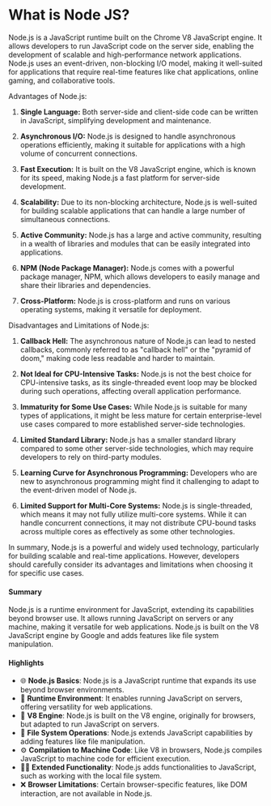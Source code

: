 # What is Node JS?

Node.js is a JavaScript runtime built on the Chrome V8 JavaScript engine. It allows developers to run JavaScript code on the server side, enabling the development of scalable and high-performance network applications. Node.js uses an event-driven, non-blocking I/O model, making it well-suited for applications that require real-time features like chat applications, online gaming, and collaborative tools.

Advantages of Node.js:

1. **Single Language:** Both server-side and client-side code can be written in JavaScript, simplifying development and maintenance.

2. **Asynchronous I/O:** Node.js is designed to handle asynchronous operations efficiently, making it suitable for applications with a high volume of concurrent connections.

3. **Fast Execution:** It is built on the V8 JavaScript engine, which is known for its speed, making Node.js a fast platform for server-side development.

4. **Scalability:** Due to its non-blocking architecture, Node.js is well-suited for building scalable applications that can handle a large number of simultaneous connections.

5. **Active Community:** Node.js has a large and active community, resulting in a wealth of libraries and modules that can be easily integrated into applications.

6. **NPM (Node Package Manager):** Node.js comes with a powerful package manager, NPM, which allows developers to easily manage and share their libraries and dependencies.

7. **Cross-Platform:** Node.js is cross-platform and runs on various operating systems, making it versatile for deployment.

Disadvantages and Limitations of Node.js:

1. **Callback Hell:** The asynchronous nature of Node.js can lead to nested callbacks, commonly referred to as "callback hell" or the "pyramid of doom," making code less readable and harder to maintain.

2. **Not Ideal for CPU-Intensive Tasks:** Node.js is not the best choice for CPU-intensive tasks, as its single-threaded event loop may be blocked during such operations, affecting overall application performance.

3. **Immaturity for Some Use Cases:** While Node.js is suitable for many types of applications, it might be less mature for certain enterprise-level use cases compared to more established server-side technologies.

4. **Limited Standard Library:** Node.js has a smaller standard library compared to some other server-side technologies, which may require developers to rely on third-party modules.

5. **Learning Curve for Asynchronous Programming:** Developers who are new to asynchronous programming might find it challenging to adapt to the event-driven model of Node.js.

6. **Limited Support for Multi-Core Systems:** Node.js is single-threaded, which means it may not fully utilize multi-core systems. While it can handle concurrent connections, it may not distribute CPU-bound tasks across multiple cores as effectively as some other technologies.

In summary, Node.js is a powerful and widely used technology, particularly for building scalable and real-time applications. However, developers should carefully consider its advantages and limitations when choosing it for specific use cases.

#### Summary

Node.js is a runtime environment for JavaScript, extending its capabilities beyond browser use. It allows running JavaScript on servers or any machine, making it versatile for web applications. Node.js is built on the V8 JavaScript engine by Google and adds features like file system manipulation.

#### Highlights

- 🌐 **Node.js Basics**: Node.js is a JavaScript runtime that expands its use beyond browser environments.
- 🔄 **Runtime Environment**: It enables running JavaScript on servers, offering versatility for web applications.
- 🚀 **V8 Engine**: Node.js is built on the V8 engine, originally for browsers, but adapted to run JavaScript on servers.
- 📂 **File System Operations**: Node.js extends JavaScript capabilities by adding features like file manipulation.
- ⚙️ **Compilation to Machine Code**: Like V8 in browsers, Node.js compiles JavaScript to machine code for efficient execution.
- 🧑‍💻 **Extended Functionality**: Node.js adds functionalities to JavaScript, such as working with the local file system.
- ❌ **Browser Limitations**: Certain browser-specific features, like DOM interaction, are not available in Node.js.
